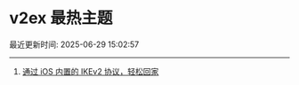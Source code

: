 # v2ex 最热主题

最近更新时间: 2025-06-29 15:02:57

--- 
1. [通过 iOS 内置的 IKEv2 协议，轻松回家](https://www.v2ex.com/t/1141715) 
